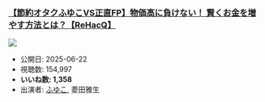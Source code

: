 ### [【節約オタクふゆこVS正直FP】物価高に負けない！ 賢くお金を増やす方法とは？【ReHacQ】](https://www.youtube.com/watch?v=YDY75VbwDAw)
[![](https://img.youtube.com/vi/YDY75VbwDAw/sddefault.jpg)](https://www.youtube.com/watch?v=YDY75VbwDAw)
-   公開日: 2025-06-22
-   視聴数: 154,997
-   **いいね数: 1,358**
-   出演者: [ふゆこ](/rehacq_fan/people/ふゆこ "wikilink"), 菱田雅生

